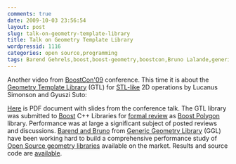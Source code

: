 ```yaml
---
comments: true
date: 2009-10-03 23:56:54
layout: post
slug: talk-on-geometry-template-library
title: Talk on Geometry Template Library
wordpressid: 1116
categories: open source,programming
tags: Barend Gehrels,boost,boost-geometry,boostcon,Bruno Lalande,generic,geometry,gtl,library,performance,template
---
```


Another video from [BoostCon'09](http://www.boostcon.com/) conference. This time it is about the [Geometry Template Library](http://blip.tv/file/2540933) (GTL) for [STL-like](http://www.sgi.com/tech/stl/) 2D operations by Lucanus Simonson and Gyuszi Suto:









[Here](http://www.boostcon.com/site-media/var/sphene/sphwiki/attachment/2009/05/01/GTL.pdf) is PDF document with slides from the conference talk. The GTL library was submitted to [Boost](http://www.boost.org) C++ Libraries for [formal review](http://lists.boost.org/boost-announce/2009/08/0234.php) as [Boost Polygon](http://svn.boost.org/svn/boost/sandbox/gtl/doc/index.htm) library. Performance was at large a significant subject of posted reviews and discussions. [Barend and Bruno](http://geometrylibrary.geodan.nl/) from [Generic Geometry Library](http://trac.osgeo.org/ggl/) (GGL) have been working hard to build a comprehensive performance study of [Open Source geometry libraries](http://tsusiatsoftware.net/jts/jts-links.html) available on the market. Results and source code are [available](http://trac.osgeo.org/ggl/wiki/Performance).
